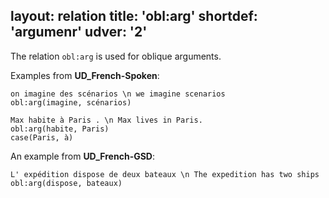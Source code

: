 layout: relation
title: 'obl:arg'
shortdef: 'argumenr'
udver: '2'
---

The relation `obl:arg` is used for oblique arguments.

Examples from **UD_French-Spoken**:

~~~ sdparse
on imagine des scénarios \n we imagine scenarios
obl:arg(imagine, scénarios)
~~~

~~~ sdparse
Max habite à Paris . \n Max lives in Paris.
obl:arg(habite, Paris)
case(Paris, à)
~~~


An example from **UD_French-GSD**:

~~~ sdparse
L' expédition dispose de deux bateaux \n The expedition has two ships
obl:arg(dispose, bateaux)
~~~





<!-- Interlanguage links updated Po lis 14 15:35:39 CET 2022 -->
